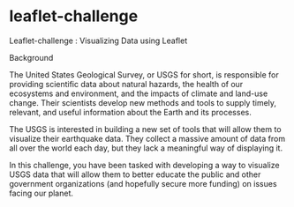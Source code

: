 # leaflet-challenge

Leaflet-challenge : Visualizing Data using Leaflet

Background

The United States Geological Survey, or USGS for short, is responsible for providing scientific data about natural hazards, the health of our ecosystems and environment, and the impacts of climate and land-use change. Their scientists develop new methods and tools to supply timely, relevant, and useful information about the Earth and its processes.

The USGS is interested in building a new set of tools that will allow them to visualize their earthquake data. They collect a massive amount of data from all over the world each day, but they lack a meaningful way of displaying it.

In this challenge, you have been tasked with developing a way to visualize USGS data that will allow them to better educate the public and other government organizations (and hopefully secure more funding) on issues facing our planet.
